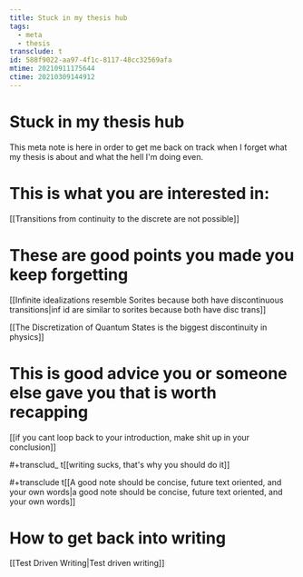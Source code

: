 ```yaml
---
title: Stuck in my thesis hub
tags:
  - meta
  - thesis
transclude: t
id: 588f9022-aa97-4f1c-8117-48cc32569afa
mtime: 20210911175644
ctime: 20210309144912
---
```


# Stuck in my thesis hub

This meta note is here in order to get me back on track when I forget what my thesis is about and what the hell I'm doing even.

# This is what you are interested in:

[[Transitions from continuity to the discrete are not possible]]

# These are good points you made you keep forgetting

[[Infinite idealizations resemble Sorites because both have discontinuous transitions|inf id are similar to sorites because both have disc trans]]

[[The Discretization of Quantum States is the biggest discontinuity in physics]]

# This is good advice you or someone else gave you that is worth recapping

[[if you cant loop back to your introduction, make shit up in your conclusion]]

\#+transclud\_ t[[writing sucks, that's why you should do it]]

\#+transclude t[[A good note should be concise, future text oriented, and your own words|a good note should be concise, future text oriented, and your own words]]

# How to get back into writing

[[Test Driven Writing|Test driven writing]]
